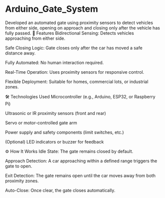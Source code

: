 # Arduino_Gate_System
Developed an automated gate using proximity sensors to detect vehicles from either side, opening on approach and closing only after the vehicle has fully passed.
📌 Features
Bidirectional Sensing: Detects vehicles approaching from either side.

Safe Closing Logic: Gate closes only after the car has moved a safe distance away.

Fully Automated: No human interaction required.

Real-Time Operation: Uses proximity sensors for responsive control.

Flexible Deployment: Suitable for homes, commercial lots, or industrial zones.

🛠️ Technologies Used
Microcontroller (e.g., Arduino, ESP32, or Raspberry Pi)

Ultrasonic or IR proximity sensors (front and rear)

Servo or motor-controlled gate arm

Power supply and safety components (limit switches, etc.)

(Optional) LED indicators or buzzer for feedback

⚙️ How It Works
Idle State: The gate remains closed by default.

Approach Detection: A car approaching within a defined range triggers the gate to open.

Exit Detection: The gate remains open until the car moves away from both proximity zones.

Auto-Close: Once clear, the gate closes automatically.
